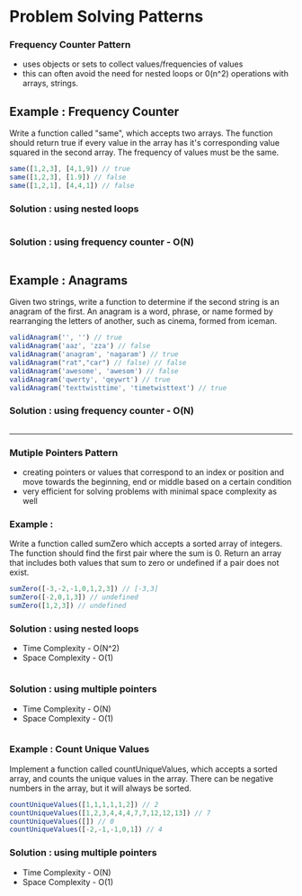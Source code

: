 # Problem Solving Patterns

### Frequency Counter Pattern
- uses objects or sets to collect values/frequencies of values
- this can often avoid the need for nested loops or 0(n^2) operations with arrays, strings.

## Example : Frequency Counter
Write a function called "same", which accepts two arrays. The function should return true if every value in the array has it's corresponding value squared in the second array. The frequency of values must be the same.

```js
same([1,2,3], [4,1,9]) // true
same([1,2,3], [1.9]) // false
same([1,2,1], [4,4,1]) // false
```

### Solution : using nested loops
```js

```

### Solution : using frequency counter - O(N)
```js

```

## Example : Anagrams

Given two strings, write a function to determine if the second string is an anagram of the first. An anagram is a word, phrase, or name formed by rearranging the letters of another, such as cinema, formed from iceman.

```js
validAnagram('', '') // true
validAnagram('aaz', 'zza') // false
validAnagram('anagram', 'nagaram') // true
validAnagram("rat","car") // false) // false
validAnagram('awesome', 'awesom') // false
validAnagram('qwerty', 'qeywrt') // true
validAnagram('texttwisttime', 'timetwisttext') // true
```
### Solution : using frequency counter - O(N)
```js

```
---

### Mutiple Pointers Pattern
- creating pointers or values that correspond to an index or position and move towards the beginning, end or middle based on a certain condition
- very efficient for solving problems with minimal space complexity as well

### Example :
Write a function called sumZero which accepts a sorted array of integers. The function should find the first pair where the sum is 0. Return an array that includes both values that sum to zero or undefined if a pair does not exist.

```js
sumZero([-3,-2,-1,0,1,2,3]) // [-3,3] 
sumZero([-2,0,1,3]) // undefined
sumZero([1,2,3]) // undefined
```
### Solution : using nested loops
- Time Complexity - O(N^2)
- Space Complexity - O(1)
```js

```

### Solution : using multiple pointers
- Time Complexity - O(N)
- Space Complexity - O(1)
```js

```

### Example : Count Unique Values
Implement a function called countUniqueValues, which accepts a sorted array, and counts the unique values in the array. There can be negative numbers in the array, but it will always be sorted.
```js
countUniqueValues([1,1,1,1,1,2]) // 2
countUniqueValues([1,2,3,4,4,4,7,7,12,12,13]) // 7
countUniqueValues([]) // 0
countUniqueValues([-2,-1,-1,0,1]) // 4
```

### Solution : using multiple pointers
- Time Complexity - O(N)
- Space Complexity - O(1)
```js

```
